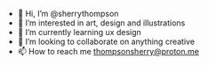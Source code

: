 - 👋 Hi, I’m @sherrythompson
- 👀 I’m interested in art, design and illustrations
- 🌱 I’m currently learning ux design
- 💞️ I’m looking to collaborate on anything creative
- 📫 How to reach me thompsonsherry@proton.me

<!---
sherrythompson/sherrythompson is a ✨ special ✨ repository because its `README.md` (this file) appears on your GitHub profile.
You can click the Preview link to take a look at your changes.
--->
